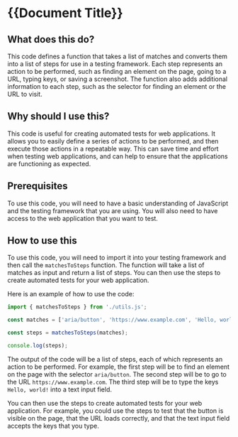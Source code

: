 
  
   # **{{Document Title}}**

## What does this do?
This code defines a function that takes a list of matches and converts them into a list of steps for use in a testing framework. Each step represents an action to be performed, such as finding an element on the page, going to a URL, typing keys, or saving a screenshot. The function also adds additional information to each step, such as the selector for finding an element or the URL to visit.

## Why should I use this?
This code is useful for creating automated tests for web applications. It allows you to easily define a series of actions to be performed, and then execute those actions in a repeatable way. This can save time and effort when testing web applications, and can help to ensure that the applications are functioning as expected.

## Prerequisites
To use this code, you will need to have a basic understanding of JavaScript and the testing framework that you are using. You will also need to have access to the web application that you want to test.

## How to use this
To use this code, you will need to import it into your testing framework and then call the `matchesToSteps` function. The function will take a list of matches as input and return a list of steps. You can then use the steps to create automated tests for your web application.

Here is an example of how to use the code:

```javascript
import { matchesToSteps } from './utils.js';

const matches = ['aria/button', 'https://www.example.com', 'Hello, world!'];

const steps = matchesToSteps(matches);

console.log(steps);
```

The output of the code will be a list of steps, each of which represents an action to be performed. For example, the first step will be to find an element on the page with the selector `aria/button`. The second step will be to go to the URL `https://www.example.com`. The third step will be to type the keys `Hello, world!` into a text input field.

You can then use the steps to create automated tests for your web application. For example, you could use the steps to test that the button is visible on the page, that the URL loads correctly, and that the text input field accepts the keys that you type.
  
  